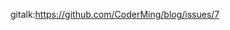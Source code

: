 gitalk:https://github.com/CoderMing/blog/issues/7























































